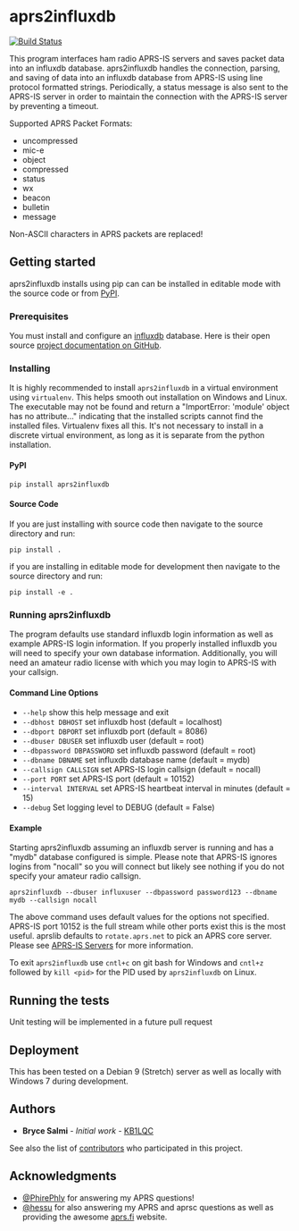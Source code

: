 # aprs2influxdb

[![Build Status](https://travis-ci.org/FaradayRF/aprs2influxdb.svg?branch=master)](https://travis-ci.org/FaradayRF/aprs2influxdb)

This program interfaces ham radio APRS-IS servers and saves packet data into an influxdb database.
aprs2influxdb handles the connection, parsing, and saving of data into an influxdb database from APRS-IS using line
protocol formatted strings. Periodically, a status message is also sent to the APRS-IS server in order to maintain the
connection with the APRS-IS server by preventing a timeout.

Supported APRS Packet Formats:

* uncompressed
* mic-e
* object
* compressed
* status
* wx
* beacon
* bulletin
* message

Non-ASCII characters in APRS packets are replaced!

## Getting started

aprs2influxdb installs using pip can can be installed in editable mode with the source code or from
[PyPI](https://pypi.python.org/pypi).

### Prerequisites

You must install and configure an [influxdb](https://www.influxdata.com/) database.
Here is their open source [project documentation on GitHub](https://github.com/influxdata/influxdb).

### Installing

It is highly recommended to install `aprs2influxdb` in a virtual environment using `virtualenv`.
This helps smooth out installation on Windows and Linux.
The executable may not be found and return a "ImportError: 'module' object has no attribute..." indicating that the
installed scripts cannot find the installed files. Virtualenv fixes all this.
It's not necessary to install in a discrete virtual environment, as long as it is separate from the python
installation.

#### PyPI

`pip install aprs2influxdb`

#### Source Code

If you are just installing with source code then navigate to the source directory and run:

`pip install .`

if you are installing in editable mode for development then navigate to the source directory and run:

`pip install -e .`

### Running aprs2influxdb

The program defaults use standard influxdb login information as well as example APRS-IS login information.
If you properly installed influxdb you will need to specify your own database information. Additionally, you will need
an amateur radio license with which you may login to APRS-IS with your callsign.

#### Command Line Options

* `--help` show this help message and exit
* `--dbhost DBHOST` set influxdb host (default = localhost)
* `--dbport DBPORT` set influxdb port (default = 8086)
* `--dbuser DBUSER` set influxdb user (default = root)
* `--dbpassword DBPASSWORD` set influxdb password (default = root)
* `--dbname DBNAME` set influxdb database name (default = mydb)
* `--callsign CALLSIGN` set APRS-IS login callsign (default = nocall)
* `--port PORT` set APRS-IS port (default = 10152)
* `--interval INTERVAL` set APRS-IS heartbeat interval in minutes (default = 15)
* `--debug` Set logging level to DEBUG (default = False)

#### Example

Starting aprs2influxdb assuming an influxdb server is running and has a "mydb" database configured is simple.
Please note that APRS-IS ignores logins from "nocall" so you will connect but likely see nothing if you do not specify
your amateur radio callsign.

`aprs2influxdb --dbuser influxuser --dbpassword password123 --dbname mydb --callsign nocall`

The above command uses default values for the options not specified.
APRS-IS port 10152 is the full stream while other ports exist this is the most useful.
aprslib defaults to `rotate.aprs.net` to pick an APRS core server.
Please see [APRS-IS Servers](http://www.aprs-is.net/aprsservers.aspx) for more information.

To exit `aprs2influxdb` use `cntl+c` on git bash for Windows and `cntl+z` followed by `kill <pid>` for the PID used
by `aprs2influxdb` on Linux.

## Running the tests

Unit testing will be implemented in a future pull request

## Deployment

This has been tested on a Debian 9 (Stretch) server as well as locally with Windows 7 during development.

## Authors

* **Bryce Salmi** - *Initial work* - [KB1LQC](https://github.com/kb1lqc)

See also the list of [contributors](https://github.com/FaradayRF/aprs2influxdb/contributors) who participated in this
project.

## Acknowledgments

* [@PhirePhly](https://github.com/PhirePhly) for answering my APRS questions!
* [@hessu](https://github.com/hessu) for also answering my APRS and aprsc questions as well as providing the awesome
  [aprs.fi](https://www.aprs.fi) website.
